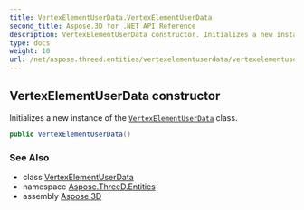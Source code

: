 ```yaml
---
title: VertexElementUserData.VertexElementUserData
second_title: Aspose.3D for .NET API Reference
description: VertexElementUserData constructor. Initializes a new instance of the VertexElementUserData class
type: docs
weight: 10
url: /net/aspose.threed.entities/vertexelementuserdata/vertexelementuserdata/
---
```

## VertexElementUserData constructor

Initializes a new instance of the [`VertexElementUserData`](../) class.

```csharp
public VertexElementUserData()
```

### See Also

* class [VertexElementUserData](../)
* namespace [Aspose.ThreeD.Entities](../../../aspose.threed.entities/)
* assembly [Aspose.3D](../../../)


